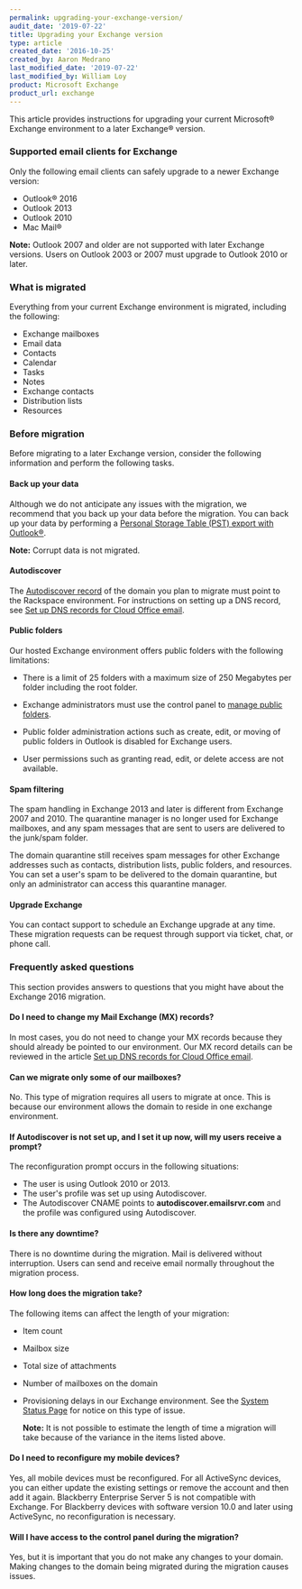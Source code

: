 ```yaml
---
permalink: upgrading-your-exchange-version/
audit_date: '2019-07-22'
title: Upgrading your Exchange version
type: article
created_date: '2016-10-25'
created_by: Aaron Medrano
last_modified_date: '2019-07-22'
last_modified_by: William Loy
product: Microsoft Exchange
product_url: exchange
---
```


This article provides instructions for upgrading your current Microsoft&reg; Exchange environment to a later Exchange&reg; version.

### Supported email clients for Exchange

Only the following email clients can safely upgrade to a newer Exchange version:

- Outlook&reg; 2016
- Outlook 2013
- Outlook 2010
- Mac Mail&reg;

**Note:** Outlook 2007 and older are not supported with later Exchange versions. Users on Outlook 2003 or 2007 must upgrade to Outlook 2010 or later.

### What is migrated

Everything from your current Exchange environment is migrated, including the following:

  - Exchange mailboxes
  - Email data
  - Contacts
  - Calendar
  - Tasks
  - Notes
  - Exchange contacts
  - Distribution lists
  - Resources

### Before migration

Before migrating to a later Exchange version, consider the following information and perform the following tasks.

#### Back up your data

Although we do not anticipate any issues with the migration, we recommend that you back up your data before the migration. You can back up your data by performing a [Personal Storage Table (PST) export with Outlook&reg;](/how-to/export-and-import-email-address-data-using-outlook/).

  **Note:** Corrupt data is not migrated.

#### Autodiscover

The [Autodiscover record](/how-to/dns-record-definitions/#cname-record) of the domain you plan to migrate must point to the Rackspace environment. For instructions on setting up a DNS record, see [Set up DNS records for Cloud Office email](/how-to/set-up-dns-records-for-cloud-office-email/).

#### Public folders

Our hosted Exchange environment offers public folders with the following limitations:

- There is a limit of 25 folders with a maximum size of 250 Megabytes per folder including the root folder.

- Exchange administrators must use the control panel to [manage public folders](/how-to/manage-public-folders-in-the-control-panel-for-hosted-exchange-2013/).

- Public folder administration actions such as create, edit, or moving of public folders in Outlook is disabled for Exchange users.

- User permissions such as granting read, edit, or delete access are not available.

#### Spam filtering

The spam handling in Exchange 2013 and later is different from Exchange 2007 and 2010. The quarantine manager is no longer used for Exchange mailboxes, and any spam messages that are sent to users are delivered to the junk/spam folder.

The domain quarantine still receives spam messages for other Exchange addresses such as contacts, distribution lists, public folders, and resources. You can set a user's spam to be delivered to the domain quarantine, but only an administrator can access this quarantine manager.

#### Upgrade Exchange

You can contact support to schedule an Exchange upgrade at any time. These migration requests can be request through support via ticket, chat, or phone call.

### Frequently asked questions

This section provides answers to questions that you might have about the Exchange 2016 migration.

#### Do I need to change my Mail Exchange (MX) records?

In most cases, you do not need to change your MX records because they should already be pointed to our environment. Our MX record details can be reviewed in the article [Set up DNS records for Cloud Office email](https://support.rackspace.com/how-to/set-up-dns-records-for-cloud-office-email/).

#### Can we migrate only some of our mailboxes?

No. This type of migration requires all users to migrate at once. This is because our environment allows the domain to reside in one exchange environment.

#### If Autodiscover is not set up, and I set it up now, will my users receive a prompt?

The reconfiguration prompt occurs in the following situations:

  - The user is using Outlook 2010 or 2013.
  - The user's profile was set up using Autodiscover.
  - The Autodiscover CNAME points to **autodiscover.emailsrvr.com** and the profile was configured using Autodiscover.

#### Is there any downtime?

There is no downtime during the migration. Mail is delivered without interruption. Users can send and receive email normally throughout the migration process.

#### How long does the migration take?

The following items can affect the length of your migration:

- Item count
- Mailbox size
- Total size of attachments
- Number of mailboxes on the domain
- Provisioning delays in our Exchange environment. See the [System Status Page](http://status.apps.rackspace.com/) for notice  on this type of issue.

  **Note:** It is not possible to estimate the length of time a migration will take because of the variance in the items listed above.

#### Do I need to reconfigure my mobile devices?

Yes, all mobile devices must be reconfigured. For all ActiveSync devices, you can either update the existing settings or remove the account and then add it again. Blackberry Enterprise Server 5 is not compatible with Exchange. For Blackberry devices with software version 10.0 and later using ActiveSync, no reconfiguration is necessary.

#### Will I have access to the control panel during the migration?

Yes, but it is important that you do not make any changes to your domain. Making changes to the domain being migrated during the migration causes issues.
